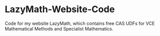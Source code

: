 # LazyMath-Website-Code
 Code for my website LazyMath, which contains free CAS UDFs for VCE Mathematical Methods and Specialist Mathematics.
